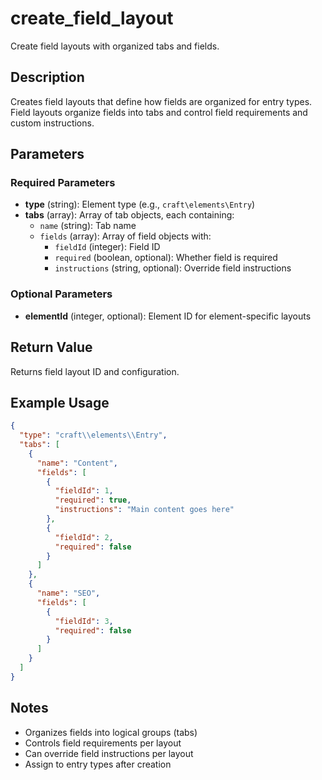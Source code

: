 # create_field_layout

Create field layouts with organized tabs and fields.

## Description

Creates field layouts that define how fields are organized for entry types. Field layouts organize fields into tabs and control field requirements and custom instructions.

## Parameters

### Required Parameters

- **type** (string): Element type (e.g., `craft\elements\Entry`)
- **tabs** (array): Array of tab objects, each containing:
  - `name` (string): Tab name
  - `fields` (array): Array of field objects with:
    - `fieldId` (integer): Field ID
    - `required` (boolean, optional): Whether field is required
    - `instructions` (string, optional): Override field instructions

### Optional Parameters

- **elementId** (integer, optional): Element ID for element-specific layouts

## Return Value

Returns field layout ID and configuration.

## Example Usage

```json
{
  "type": "craft\\elements\\Entry",
  "tabs": [
    {
      "name": "Content",
      "fields": [
        {
          "fieldId": 1,
          "required": true,
          "instructions": "Main content goes here"
        },
        {
          "fieldId": 2,
          "required": false
        }
      ]
    },
    {
      "name": "SEO",
      "fields": [
        {
          "fieldId": 3,
          "required": false
        }
      ]
    }
  ]
}
```

## Notes

- Organizes fields into logical groups (tabs)
- Controls field requirements per layout
- Can override field instructions per layout
- Assign to entry types after creation
